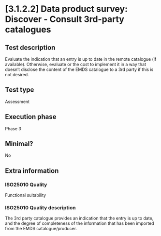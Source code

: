 
# [3.1.2.2] Data product survey: Discover - Consult 3rd-party catalogues
 
## Test description
Evaluate the indication that an entry is up to date in the remote catalogue (if available). Otherwise, evaluate or the cost to implement it in a way that doesn’t disclose the content of the EMDS catalogue to a 3rd party if this is not desired.
 
## Test type
Assessment
 
## Execution phase
Phase 3
 
## Minimal?
No
 
## Extra information
### ISO25010 Quality
Functional suitability
### ISO25010 Quality description
The 3rd party catalogue provides an indication that the entry is up to date, and the degree of completeness of the information that has been imported from the EMDS catalogue/producer.
    